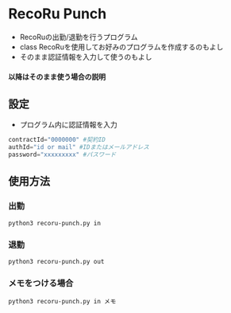 # RecoRu Punch

- RecoRuの出勤/退勤を行うプログラム
- class RecoRuを使用してお好みのプログラムを作成するのもよし
- そのまま認証情報を入力して使うのもよし

#### 以降はそのまま使う場合の説明

## 設定

- プログラム内に認証情報を入力
```python
contractId="0000000" #契約ID
authId="id or mail" #IDまたはメールアドレス
password="xxxxxxxxx" #パスワード
```

## 使用方法

### 出勤
```shell
python3 recoru-punch.py in
```

### 退勤
```shell
python3 recoru-punch.py out
```

### メモをつける場合
```shell
python3 recoru-punch.py in メモ
```
